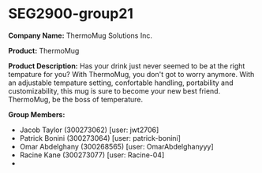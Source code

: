 # SEG2900-group21

**Company Name:**
ThermoMug Solutions Inc.

**Product:**
ThermoMug

**Product Description:**
Has your drink just never seemed to be at the right tempature for you?
With ThermoMug, you don't got to worry anymore.
With an adjustable tempature setting, confortable handling, portability and customizability, this mug is sure to become your new best friend.
ThermoMug, be the boss of temperature.

**Group Members:**
- Jacob Taylor (300273062) [user: jwt2706]
- Patrick Bonini (300273064) [user: patrick-bonini]
- Omar Abdelghany (300268565) [user: OmarAbdelghanyyy]
- Racine Kane (300273077) [user: Racine-04]
- 

